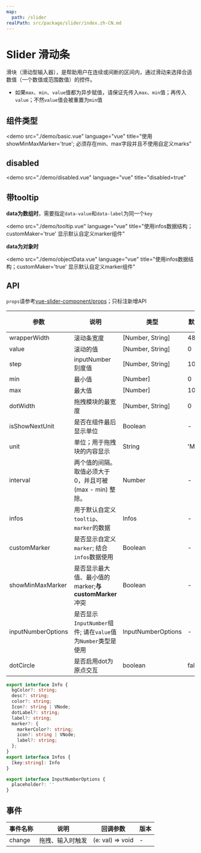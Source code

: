 ```yaml
---
map:
  path: /slider
realPath: src/package/slider/index.zh-CN.md
---
```


# Slider 滑动条

滑块（滑动型输入器），是帮助用户在连续或间断的区间内，通过滑动来选择合适数值（一个数值或范围数值）的控件。

- 如果`max`、`min`、`value`值都为异步赋值，请保证先传入`max`、`min`值；再传入`value`；不然`value`值会被重置为`min`值

## 组件类型

<demo src="./demo/basic.vue"
  language="vue"
  title="使用showMinMaxMarker='true'; 必须存在min、max字段并且不使用自定义marks"
  >
</demo>

## disabled

<demo src="./demo/disabled.vue"
  language="vue"
  title="disabled=true"
  >
</demo>

## 带tooltip

**data为数组时**，需要指定`data-value`和`data-label`为同一个`key`

<demo src="./demo/tooltip.vue"
  language="vue"
  title="使用infos数据结构；customMaker='true' 显示默认自定义marker组件"
  >
</demo>

**data为对象时**

<demo src="./demo/objectData.vue"
  language="vue"
  title="使用infos数据结构；customMaker='true' 显示默认自定义marker组件"
  >
</demo>

## API

`props`请参考[vue-slider-component/props](https://nightcatsama.github.io/vue-slider-component/#/api/props)；只标注新增API

| 参数 | 说明 | 类型 | 默认值 | 版本 |
| --- | --- | --- | --- | --- |
| wrapperWidth | 滚动条宽度 |  [Number, String] | 480 | -|
| value | 滚动的值 |  [Number, String] | 0 | |
| step | inputNumber 刻度值 |  [Number, String] | 10 | |
| min | 最小值 |  [Number] | 0 | |
| max | 最大值 |  [Number] | 100 | |
| dotWidth | 拖拽模块的最宽度 |  [Number, String] | 0 | |
| isShowNextUnit | 是否在组件最后显示单位 |  Boolean | - | |
| unit | 单位；用于拖拽块的内容显示 | String | 'Mbps' | |
| interval| 两个值的间隔。取值必须大于 0，并且可被 (max - min) 整除。 | Number | - | |
| infos | 用于默认自定义 `tooltip`、`marker`的数据 | Infos | - | |
| customMarker | 是否显示自定义`marker`; 结合`infos`数据使用  | Boolean | - | |
| showMinMaxMarker | 是否显示最大值、最小值的marker;**与customMarker**冲突  | Boolean | - | |
| inputNumberOptions | 是否显示`InputNumber`组件; 请在`value`值为`Number`类型是使用  | InputNumberOptions | - | |
| dotCircle | 是否启用dot为原点交互 |  boolean | false | - |

```ts
export interface Info {
  bgColor?: string;
  desc?: string;
  color?: string;
  Icon?: string | VNode;
  dotLabel?: string;
  label?: string;
  marker?: {
    markerColor?: string;
    icon?: string | VNode;
    label?: string;
  };
}
export interface Infos {
  [key:string]: Info
}

export interface InputNumberOptions {
  placeholder?: ''
}

```

## 事件

| 事件名称 | 说明                 | 回调参数                | 版本 |
| -------- | -------------------- | ----------------------- | ---- |
| change    | 拖拽、输入时触发 | (e: val) => void | -    |
